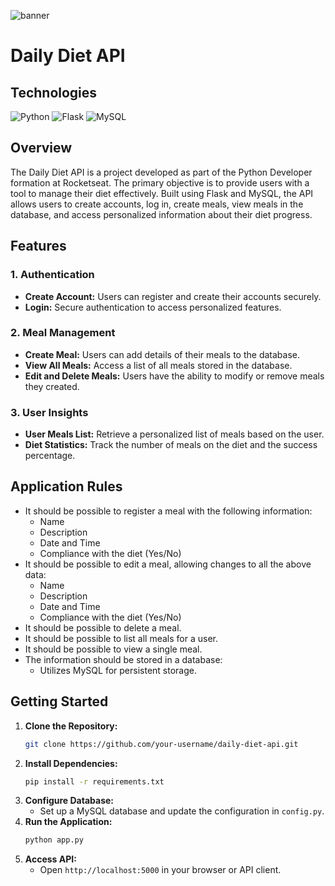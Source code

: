 ![banner](https://res.cloudinary.com/dloadb2bx/image/upload/v1706241280/dailydiet_sehpbr.png)

# Daily Diet API

## Technologies
![Python](https://img.shields.io/badge/python-3670A0?style=for-the-badge&logo=python&logoColor=ffdd54) ![Flask](https://img.shields.io/badge/flask-%23000.svg?style=for-the-badge&logo=flask&logoColor=white) ![MySQL](https://img.shields.io/badge/mysql-%2300000f.svg?style=for-the-badge&logo=mysql&logoColor=white)

## Overview

The Daily Diet API is a project developed as part of the Python Developer formation at Rocketseat. The primary objective is to provide users with a tool to manage their diet effectively. Built using Flask and MySQL, the API allows users to create accounts, log in, create meals, view meals in the database, and access personalized information about their diet progress.

## Features

### 1. Authentication

- **Create Account:** Users can register and create their accounts securely.
- **Login:** Secure authentication to access personalized features.

### 2. Meal Management

- **Create Meal:** Users can add details of their meals to the database.
- **View All Meals:** Access a list of all meals stored in the database.
- **Edit and Delete Meals:** Users have the ability to modify or remove meals they created.

### 3. User Insights

- **User Meals List:** Retrieve a personalized list of meals based on the user.
- **Diet Statistics:** Track the number of meals on the diet and the success percentage.

## Application Rules

- It should be possible to register a meal with the following information:
  - Name
  - Description
  - Date and Time
  - Compliance with the diet (Yes/No)
- It should be possible to edit a meal, allowing changes to all the above data:
  - Name
  - Description
  - Date and Time
  - Compliance with the diet (Yes/No)
- It should be possible to delete a meal.
- It should be possible to list all meals for a user.
- It should be possible to view a single meal.
- The information should be stored in a database:
  - Utilizes MySQL for persistent storage.

## Getting Started

1. **Clone the Repository:**
   ```sh
   git clone https://github.com/your-username/daily-diet-api.git
   ```
2. **Install Dependencies:**
   ```sh
   pip install -r requirements.txt
   ```
3. **Configure Database:**
   - Set up a MySQL database and update the configuration in `config.py`.
4. **Run the Application:**
   ```sh
   python app.py
   ```
5. **Access API:**
   - Open `http://localhost:5000` in your browser or API client.

